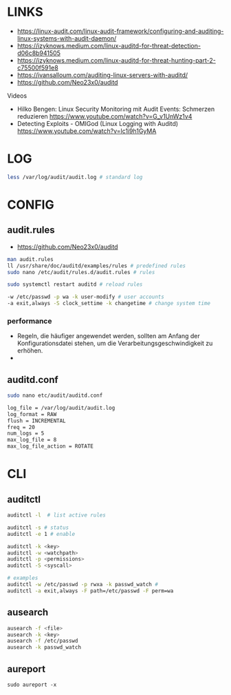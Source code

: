 # LINKS

- https://linux-audit.com/linux-audit-framework/configuring-and-auditing-linux-systems-with-audit-daemon/
- https://izyknows.medium.com/linux-auditd-for-threat-detection-d06c8b941505
- https://izyknows.medium.com/linux-auditd-for-threat-hunting-part-2-c75500f591e8
- https://ivansalloum.com/auditing-linux-servers-with-auditd/
- https://github.com/Neo23x0/auditd

Videos

- Hilko Bengen: Linux Security Monitoring mit Audit Events: Schmerzen reduzieren 
  https://www.youtube.com/watch?v=G_v1UnWz1v4
- Detecting Exploits - OMIGod (Linux Logging with Auditd)
  https://www.youtube.com/watch?v=lc1i9h1GyMA
# LOG

```bash
less /var/log/audit/audit.log # standard log
```
# CONFIG

## audit.rules

- https://github.com/Neo23x0/auditd

```bash
man audit.rules
ll /usr/share/doc/auditd/examples/rules # predefined rules
sudo nano /etc/audit/rules.d/audit.rules # rules
```

```bash
sudo systemctl restart auditd # reload rules
```

```sh
-w /etc/passwd -p wa -k user-modify # user accounts
-a exit,always -S clock_settime -k changetime # change system time
```

### performance

- Regeln, die häufiger angewendet werden, sollten am Anfang der Konfigurationsdatei stehen, um die Verarbeitungsgeschwindigkeit zu erhöhen.
- 
## auditd.conf

```sh
sudo nano etc/audit/auditd.conf
```

```sh
log_file = /var/log/audit/audit.log
log_format = RAW
flush = INCREMENTAL
freq = 20
num_logs = 5
max_log_file = 8
max_log_file_action = ROTATE
```
# CLI
## auditctl

```bash
auditctl -l  # list active rules

auditctl -s # status
auditctl -e 1 # enable

auditctl -k <key>
auditctl -w <watchpath>
auditctl -p <permissions>
auditctl -S <syscall>

# examples
auditctl -w /etc/passwd -p rwxa -k passwd_watch # 
auditctl -a exit,always -F path=/etc/passwd -F perm=wa

```
## ausearch

```bash
ausearch -f <file>
ausearch -k <key>
ausearch -f /etc/passwd
ausearch -k passwd_watch
```

## aureport

```
sudo aureport -x
```